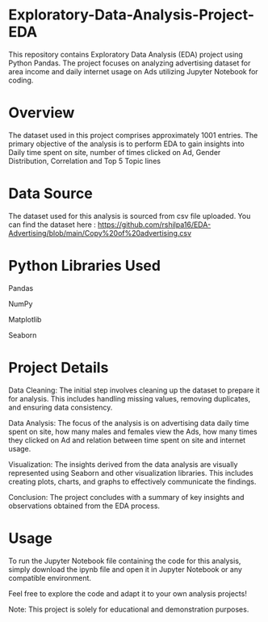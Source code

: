 # Exploratory-Data-Analysis-Project-EDA

This repository contains Exploratory Data Analysis (EDA) project using Python Pandas. The project focuses on analyzing advertising dataset for area income and daily internet usage on Ads utilizing Jupyter Notebook for coding.

# Overview

The dataset used in this project comprises approximately 1001 entries. The primary objective of the analysis is to perform EDA to gain insights into Daily time spent on site, number of times clicked on Ad, Gender Distribution, Correlation and Top 5 Topic lines 

# Data Source

The dataset used for this analysis is sourced from csv file uploaded. You can find the dataset here : https://github.com/rshilpa16/EDA-Advertising/blob/main/Copy%20of%20advertising.csv

# Python Libraries Used

Pandas

NumPy

Matplotlib

Seaborn

# Project Details

Data Cleaning: The initial step involves cleaning up the dataset to prepare it for analysis. This includes handling missing values, removing duplicates, and ensuring data consistency.

Data Analysis: The focus of the analysis is on advertising data daily time spent on site, how many males and females view the Ads, how many times they clicked on Ad and relation between time spent on site and internet usage. 

Visualization: The insights derived from the data analysis are visually represented using Seaborn and other visualization libraries. This includes creating plots, charts, and graphs to effectively communicate the findings.

Conclusion: The project concludes with a summary of key insights and observations obtained from the EDA process.

# Usage

To run the Jupyter Notebook file containing the code for this analysis, simply download the ipynb file and open it in Jupyter Notebook or any compatible environment.

Feel free to explore the code and adapt it to your own analysis projects!

Note: This project is solely for educational and demonstration purposes.
